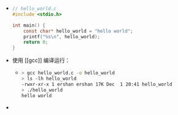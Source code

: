 - ```c
  // hello_world.c
  #include <stdio.h>
  
  int main() {
      const char* hello_world = "hello world";
      printf("%s\n", hello_world);
      return 0;
  }
  ```
- 使用 [[gcc]] 编译运行：
	- ```sh
	  > gcc hello_world.c -o hello_world
	  > ls -lh hello_world
	  -rwxr-xr-x 1 ershan ershan 17K Dec  1 20:41 hello_world
	  > ./hello_world
	  hello world
	  ```
-